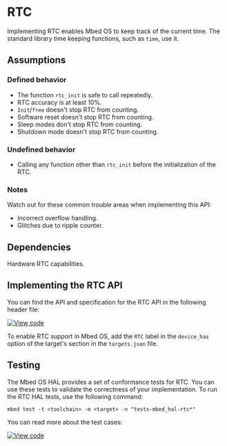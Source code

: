 <h1 id="rtc-port">RTC</h1>

Implementing RTC enables Mbed OS to keep track of the current time. The standard library time keeping functions, such as `time`, use it.

## Assumptions

### Defined behavior

- The function `rtc_init` is safe to call repeatedly.
- RTC accuracy is at least 10%.
- `Init`/`free` doesn't stop RTC from counting.
- Software reset doesn't stop RTC from counting.
- Sleep modes don't stop RTC from counting.
- Shutdown mode doesn't stop RTC from counting.

### Undefined behavior

- Calling any function other than `rtc_init` before the initialization of the RTC.

### Notes

Watch out for these common trouble areas when implementing this API:

- Incorrect overflow handling.
- Glitches due to ripple counter.

## Dependencies

Hardware RTC capabilities.

## Implementing the RTC API

You can find the API and specification for the RTC API in the following header file:

[![View code](https://www.mbed.com/embed/?type=library)](https://os.mbed.com/docs/mbed-os/v6.12/mbed-os-api-doxy/group__hal__rtc.html)

To enable RTC support in Mbed OS, add the `RTC` label in the `device_has` option of the target's section in the `targets.json` file.

## Testing

The Mbed OS HAL provides a set of conformance tests for RTC. You can use these tests to validate the correctness of your implementation. To run the RTC HAL tests, use the following command:

```
mbed test -t <toolchain> -m <target> -n "tests-mbed_hal-rtc*"
```

You can read more about the test cases:

 [![View code](https://www.mbed.com/embed/?type=library)](https://os.mbed.com/docs/mbed-os/v6.12/mbed-os-api-doxy/group__hal__rtc__tests.html)
